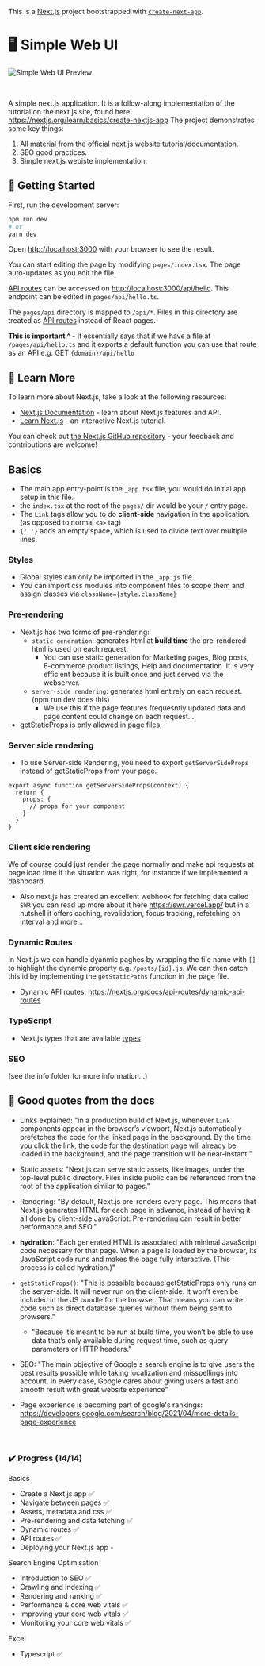 This is a [Next.js](https://nextjs.org/) project bootstrapped with [`create-next-app`](https://github.com/vercel/next.js/tree/canary/packages/create-next-app).

# 🖥️ Simple Web UI

![Simple Web UI Preview](./thrifty-simple.gif)

&nbsp;
&nbsp;

A simple next.js application. It is a follow-along implementation of the tutorial on the next.js site, found here: https://nextjs.org/learn/basics/create-nextjs-app
The project demonstrates some key things:
1. All material from the official next.js website tutorial/documentation.
2. SEO good practices.
3. Simple next.js webiste implementation.

## 🚀 Getting Started

First, run the development server:

```bash
npm run dev
# or
yarn dev
```

Open [http://localhost:3000](http://localhost:3000) with your browser to see the result.

You can start editing the page by modifying `pages/index.tsx`. The page auto-updates as you edit the file.

[API routes](https://nextjs.org/docs/api-routes/introduction) can be accessed on [http://localhost:3000/api/hello](http://localhost:3000/api/hello). This endpoint can be edited in `pages/api/hello.ts`.

The `pages/api` directory is mapped to `/api/*`. Files in this directory are treated as [API routes](https://nextjs.org/docs/api-routes/introduction) instead of React pages.

**This is important ^** - It essentially says that if we have a file at `/pages/api/hello.ts` and it exports a default function you can use that route as an API e.g. GET `{domain}/api/hello`

## 📖 Learn More

To learn more about Next.js, take a look at the following resources:

- [Next.js Documentation](https://nextjs.org/docs) - learn about Next.js features and API.
- [Learn Next.js](https://nextjs.org/learn) - an interactive Next.js tutorial.

You can check out [the Next.js GitHub repository](https://github.com/vercel/next.js/) - your feedback and contributions are welcome!

## Basics
- The main app entry-point is the `_app.tsx` file, you would do initial app setup in this file.
- the `index.tsx` at the root of the `pages/` dir would be your `/` entry page.
- The `Link` tags allow you to do **client-side** navigation in the application. (as opposed to normal `<a>` tag)
- `{' '}` adds an empty space, which is used to divide text over multiple lines.

### Styles
- Global styles can only be imported in the `_app.js` file.
- You can import css modules into component files to scope them and assign classes via `className={style.className}`

### Pre-rendering
- Next.js has two forms of pre-rendering:
    + `static generation`: generates html at **build time** the pre-rendered html is used on each request.
        + You can use static generation for Marketing pages, Blog posts, E-commerce product listings, Help and documentation. It is very efficient because it is built once and just served via the webserver.
    + `server-side rendering`: generates html entirely on each request. (npm run dev does this)
        + We use this if the page features frequesntly updated data and page content could change on each request...
- getStaticProps is only allowed in page files.

### Server side rendering
- To use Server-side Rendering, you need to export `getServerSideProps` instead of getStaticProps from your page.

```
export async function getServerSideProps(context) {
  return {
    props: {
      // props for your component
    }
  }
}
```

### Client side rendering
We of course could just render the page normally and make api requests at page load time
if the situation was right, for instance if we implemented a dashboard.
- Also next.js has created an excellent webhook for fetching data called `SWR` you can read up more about it here https://swr.vercel.app/ but in a nutshell it offers caching, revalidation, focus tracking, refetching on interval and more...

### Dynamic Routes
In Next.js we can handle dyanmic paghes by wrapping the file name with `[]` to highlight the dynamic property e.g. `/posts/[id].js`. We can then catch this id by implementing the `getStaticPaths` function in the page file.
+ Dynamic API routes: https://nextjs.org/docs/api-routes/dynamic-api-routes

### TypeScript
- Next.js types that are available [types](https://nextjs.org/learn/excel/typescript/nextjs-types)

### SEO
(see the info folder for more information...)


## 👾 Good quotes from the docs

- Links explained: "in a production build of Next.js, whenever `Link` components appear in the browser’s viewport, Next.js automatically prefetches the code for the linked page in the background. By the time you click the link, the code for the destination page will already be loaded in the background, and the page transition will be near-instant!"

- Static assets: "Next.js can serve static assets, like images, under the top-level public directory. Files inside public can be referenced from the root of the application similar to pages."

- Rendering: "By default, Next.js pre-renders every page. This means that Next.js generates HTML for each page in advance, instead of having it all done by client-side JavaScript. Pre-rendering can result in better performance and SEO."

- **hydration**: "Each generated HTML is associated with minimal JavaScript code necessary for that page. When a page is loaded by the browser, its JavaScript code runs and makes the page fully interactive. (This process is called hydration.)"

- `getStaticProps()`: "This is possible because getStaticProps only runs on the server-side. It will never run on the client-side. It won’t even be included in the JS bundle for the browser. That means you can write code such as direct database queries without them being sent to browsers."
    + "Because it’s meant to be run at build time, you won’t be able to use data that’s only available during request time, such as query parameters or HTTP headers."

- SEO: "The main objective of Google's search engine is to give users the best results possible while taking localization and misspellings into account. In every case, Google cares about giving users a fast and smooth result with great website experience"

- Page experience is becoming part of google's rankings: https://developers.google.com/search/blog/2021/04/more-details-page-experience

&nbsp;

### ✔️ Progress (14/14)
Basics
+ Create a Next.js app ✅
+ Navigate between pages ✅
+ Assets, metadata and css ✅
+ Pre-rendering and data fetching ✅
+ Dynamic routes ✅
+ API routes ✅
+ Deploying your Next.js app -

Search Engine Optimisation
+ Introduction to SEO ✅
+ Crawling and indexing ✅
+ Rendering and ranking ✅
+ Performance & core web vitals ✅
+ Improving your core web vitals ✅
+ Monitoring your core web vitals ✅

Excel
+ Typescript ✅

